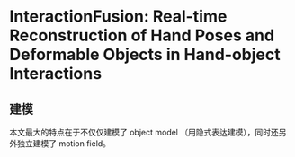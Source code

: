 # InteractionFusion: Real-time Reconstruction of Hand Poses and Deformable Objects in Hand-object Interactions
## 建模
本文最大的特点在于不仅仅建模了 object model （用隐式表达建模），同时还另外独立建模了 motion field。

